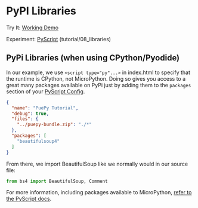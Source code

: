 # PyPI Libraries

<tldr>
    <p>Try It: <a href="https://kkinder.pyscriptapps.com/puepy-tutorial/latest/tutorial/08_libraries/index.html">Working Demo</a></p>
    <p>Experiment: <a href="https://pyscript.com/@kkinder/puepy-tutorial/latest">PyScript</a> (tutorial/08_libraries)</p>
</tldr>

## PyPi Libraries (when using CPython/Pyodide)

In our example, we use `<script type="py"...>` in index.html to specify that the runtime is CPython, not MicroPython.
Doing so gives you access to a great many packages available on PyPi just by adding them to the `packages` section of
your [PyScript Config](PyScript-Config.md).

```json
{
  "name": "PuePy Tutorial",
  "debug": true,
  "files": {
    "../puepy-bundle.zip": "./*"
  },
  "packages": [
    "beautifulsoup4"
  ]
}
```

From there, we import BeautifulSoup like we normally would in our source file:

```Python
from bs4 import BeautifulSoup, Comment
```

For more information, including packages available to
MicroPython, [refer to the PyScript docs](https://docs.pyscript.net/2024.6.2/user-guide/configuration/#packages).